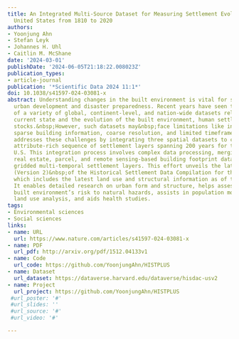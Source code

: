 ```yaml
---
title: An Integrated Multi-Source Dataset for Measuring Settlement Evolution in the
  United States from 1810 to 2020
authors:
- Yoonjung Ahn
- Stefan Leyk
- Johannes H. Uhl
- Caitlin M. McShane
date: '2024-03-01'
publishDate: '2024-06-05T21:18:22.008023Z'
publication_types:
- article-journal
publication: '*Scientific Data 2024 11:1*'
doi: 10.1038/s41597-024-03081-x
abstract: Understanding changes in the built environment is vital for sustainable
  urban development and disaster preparedness. Recent years have seen the emergence
  of a variety of global, continent-level, and nation-wide datasets related to the
  current state and the evolution of the built environment, human settlements or building
  stocks.&nbsp;However, such datasets may&nbsp;face limitations like incomplete coverage,
  sparse building information, coarse resolution, and limited timeframes. This study
  addresses these challenges by integrating three spatial datasets to create an extensive,
  attribute-rich sequence of settlement layers spanning 200 years for the contiguous
  U.S. This integration process involves complex data processing, merging property-level
  real estate, parcel, and remote sensing-based building footprint data, and creating
  gridded multi-temporal settlement layers. This effort unveils the latest edition
  (Version 2)&nbsp;of the Historical Settlement Data Compilation for the U.S. (HISDAC-US),
  which includes the latest land use and structural information as of the year 2021.
  It enables detailed research on urban form and structure, helps assess and map the
  built environment’s risk to natural hazards, assists in population modeling, supports
  land use analysis, and aids health studies.
tags:
- Environmental sciences
- Social sciences
links:
- name: URL
  url: https://www.nature.com/articles/s41597-024-03081-x
- name: PDF
  url_pdf: http://arxiv.org/pdf/1512.04133v1
- name: Code
  url_code: https://github.com/YoonjungAhn/HISTPLUS
- name: Dataset
  url_dataset: https://dataverse.harvard.edu/dataverse/hisdac-usv2
- name: Project
  url_project: https://github.com/YoonjungAhn/HISTPLUS
 #url_poster: '#'
 #url_slides: ''
 #url_source: '#'
 #url_video: '#'

---
```

